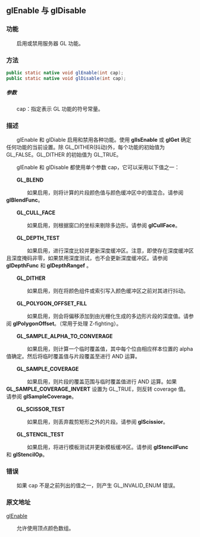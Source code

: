 ## glEnable 与 glDisable

### 功能

　　启用或禁用服务器 GL 功能。

### 方法

```java
public static native void glEnable(int cap);
public static native void glDisable(int cap);
```

##### 参数

　　cap：指定表示 GL 功能的符号常量。

### 描述

　　glEnable 和 glDiable 启用和禁用各种功能。使用 **glIsEnable** 或 **glGet** 确定任何功能的当前设置。除 GL_DITHER(抖动)外，每个功能的初始值为 GL_FALSE。GL_DITHER 的初始值为 GL_TRUE。

　　glEnable 和 glDisable 都使用单个参数 cap，它可以采用以下值之一：

　　**GL_BLEND**

　　　　如果启用，则将计算的片段颜色值与颜色缓冲区中的值混合。请参阅 **glBlendFunc**。

　　**GL_CULL_FACE**

　　　　如果启用，则根据窗口的坐标来剔除多边形。请参阅 **glCullFace**。

　　**GL_DEPTH_TEST**

　　　　如果启用，进行深度比较并更新深度缓冲区。注意，即使存在深度缓冲区且深度掩码非零，如果禁用深度测试，也不会更新深度缓冲区。请参阅 **glDepthFunc** 和 **glDepthRangef** 。

　　**GL_DITHER**

　　　　如果启用，则在将颜色组件或索引写入颜色缓冲区之前对其进行抖动。

　　**GL_POLYGON_OFFSET_FILL**

　　　　如果启用，则会将偏移添加到由光栅化生成的多边形片段的深度值。请参阅 **glPolygonOffset**。（常用于处理 Z-fighting）。

　　**GL_SAMPLE_ALPHA_TO_CONVERAGE**

　　　　如果启用，则计算一个临时覆盖值，其中每个位由相应样本位置的 alpha 值确定。然后将临时覆盖值与片段覆盖至进行 AND 运算。

　　**GL_SAMPLE_COVERAGE**

　　　　如果启用，则片段的覆盖范围与临时覆盖值进行 AND 运算。如果 **GL_SAMPLE_COVERAGE_INVERT** 设置为 GL_TRUE，则反转 coverage 值。请参阅 **glSampleCoverage**。

　　**GL_SCISSOR_TEST**

　　　　如果启用，则丢弃裁剪矩形之外的片段。请参阅 **glScissior**。

　　**GL_STENCIL_TEST**

　　　　如果启用，将进行模板测试并更新模板缓冲区。请参阅 **glStencilFunc** 和 **glStencilOp**。

### 错误

　　如果 cap 不是之前列出的值之一，则产生 GL_INVALID_ENUM 错误。

### 原文地址

[glEnable](https://www.khronos.org/registry/OpenGL-Refpages/es2.0/xhtml/glEnable.xml)

　　允许使用顶点颜色数组。

